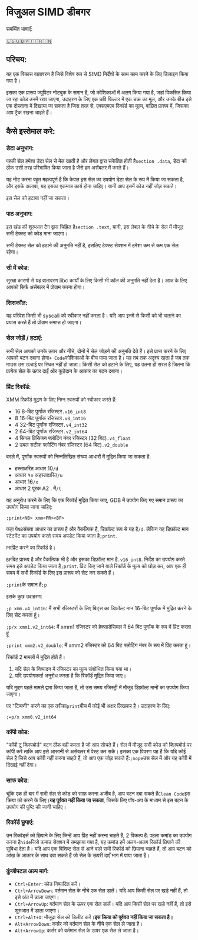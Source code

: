 # विजुअल SIMD डीबगर

समर्थित भाषाएँ:

[🇪🇸](/README.md)[🇬🇧](/readmeTranslations/README.en.md)[🇵🇹](/readmeTranslations/README.pt.md)[🇫🇷](/../readmeTranslations/README.fr.md)[🇮🇳](/../readmeTranslations/README.hi.md)

## परिचय:

यह एक विकास वातावरण है जिसे विशेष रूप से SIMD निर्देशों के साथ काम करने के लिए डिज़ाइन किया गया है।

इसका एक प्रारूप ज्यूपिटर नोटबुक के समान है, जो कोशिकाओं में अलग किया गया है, जहां विकसित किया जा रहा कोड उनमें रखा जाएगा, उदाहरण के लिए एक छवि फिल्टर में एक चक्र का मूल, और उनके बीच इसे एक दोस्ताना में दिखाया जा सकता है जिस तरह से, एक्सएमएम रिकॉर्ड का मूल्य, वांछित प्रारूप में, जिसका आप ट्रैक रखना चाहते हैं।

## कैसे इस्तेमाल करे:

### डेटा अनुभाग:

पहली सेल हमेशा डेटा सेल से मेल खाती है और लेबल द्वारा संकेतित होती है`section .data`, डेटा को ठीक उसी तरह परिभाषित किया जाता है जैसे हम असेंबलर में करते हैं।

यह नोट करना बहुत महत्वपूर्ण है कि केवल इस सेल का उपयोग डेटा सेल के रूप में किया जा सकता है, और इसके अलावा, यह इसका एकमात्र कार्य होना चाहिए। यानी आप इसमें कोड नहीं जोड़ सकते।

इस सेल को हटाया नहीं जा सकता।

### पाठ अनुभाग:

इस खंड की शुरुआत टैग द्वारा चिह्नित है`section .text`, यानी, इस लेबल के नीचे के सेल में मौजूद सभी टेक्स्ट को कोड माना जाएगा।

सभी टेक्स्ट सेल को हटाने की अनुमति नहीं है, इसलिए टेक्स्ट सेक्शन में हमेशा कम से कम एक सेल रहेगा।

### सी में कोड:

सुरक्षा कारणों से यह वातावरण libc कार्यों के लिए किसी भी कॉल की अनुमति नहीं देता है। आज के लिए आपको सिर्फ असेंबलर में प्रोग्राम करना होगा।

### सिसकॉल:

यह परिवेश किसी भी syscall को स्वीकार नहीं करता है। यदि आप इनमें से किसी को भी चलाने का प्रयास करते हैं तो प्रोग्राम समाप्त हो जाएगा।

### सेल जोड़ें / हटाएं:

सभी सेल आपको उनके ऊपर और नीचे, दोनों में सेल जोड़ने की अनुमति देते हैं। इसे प्राप्त करने के लिए आपको बटन दबाना होगा`+ Code`कोशिकाओं के बीच पाया जाता है। यह तब तक अदृश्य रहता है जब तक माउस उस ऊंचाई पर स्थित नहीं हो जाता।
किसी सेल को हटाने के लिए, यह उतना ही सरल है जितना कि प्रत्येक सेल के ऊपर दाईं ओर कूड़ेदान के आकार का बटन दबाना।

### प्रिंट रिकॉर्ड:

XMM रिकॉर्ड मुद्रण के लिए निम्न स्वरूपों को स्वीकार करते हैं:

-   16 8-बिट पूर्णांक रजिस्टर`.v16_int8`
-   8 16-बिट पूर्णांक रजिस्टर`.v8_int16`
-   4 32-बिट पूर्णांक रजिस्टर`.v4_int32`
-   2 64-बिट पूर्णांक रजिस्टर`.v2_int64`
-   4 सिंगल प्रिसिजन फ्लोटिंग नंबर रजिस्टर (32 बिट)`.v4_float`
-   2 डबल सटीक फ्लोटिंग नंबर रजिस्टर (64 बिट)`.v2_double`

बदले में, पूर्णांक स्वरूपों को निम्नलिखित संख्या आधारों में मुद्रित किया जा सकता है:

-   हस्ताक्षरित आधार 10`/d`
-   आधार १० अहस्ताक्षरित`/u`
-   आधार 16`/x`
-   आधार 2 पूरक A2 . में`/t`

यह अनुरोध करने के लिए कि एक रिकॉर्ड मुद्रित किया जाए, GDB में उपयोग किए गए समान प्रारूप का उपयोग किया जाना चाहिए:

`;print<NB> xmm<PR><BF>`

कहा पे`NB`संख्या आधार का प्रारूप है और वैकल्पिक है, डिफ़ॉल्ट रूप से यह है`/d`. लेकिन यह डिफ़ॉल्ट मान स्टेटमेंट का उपयोग करते समय अपडेट किया जाता है`;print`.

`PR`प्रिंट करने का रिकॉर्ड है।

`BF`बिट प्रारूप है और वैकल्पिक भी है और इसका डिफ़ॉल्ट मान है`.v16_int8`. निर्देश का उपयोग करते समय इसे अपडेट किया जाता है`;print`. प्रिंट किए जाने वाले रिकॉर्ड के मूल्य को छोड़ कर, आप एक ही समय में सभी रिकॉर्ड के लिए इस प्रारूप को सेट कर सकते हैं।

`;print`के समान है`;p`

इसके कुछ उदाहरण:

`;p xmm.v4_int16`: मैं सभी रजिस्टरों के लिए बिट्स का डिफ़ॉल्ट मान 16-बिट पूर्णांक में मुद्रित करने के लिए सेट करता हूं।

`;p/x xmm1.v2_int64`: मैं xmm1 रजिस्टर को हेक्साडेसिमल में 64 बिट पूर्णांक के रूप में प्रिंट करता हूं

`;print xmm2.v2_double`: मैं xmm2 रजिस्टर को 64 बिट फ्लोटिंग नंबर के रूप में प्रिंट करता हूं।

रिकॉर्ड 2 मामलों में मुद्रित होते हैं।

1) यदि सेल के निष्पादन में रजिस्टर का मूल्य संशोधित किया गया था।
2) यदि उपयोगकर्ता अनुरोध करता है कि रिकॉर्ड मुद्रित किया जाए।

यदि मुद्रण पहले मामले द्वारा किया जाता है, तो उस समय रजिस्ट्री में मौजूद डिफ़ॉल्ट मानों का उपयोग किया जाएगा।

पर "टिप्पणी" करने का एक तरीका`print`बीच में कोई भी अक्षर लिखकर है। उदाहरण के लिए:

`;=p/x xmm0.v2_int64`

### कॉपी कोड:

"कॉपी टू क्लिपबोर्ड" बटन ठीक वही करता है जो आप सोचते हैं। सेल में मौजूद सभी कोड को क्लिपबोर्ड पर कॉपी करें ताकि आप इसे आसानी से असेंबलर में पेस्ट कर सकें। इसका एक विवरण यह है कि यदि कोई सेल है जिसे आप कॉपी नहीं करना चाहते हैं, तो आप एक जोड़ सकते हैं:`;nope`उस सेल में और यह कॉपी में दिखाई नहीं देगा।

### साफ कोड:

चूंकि एक ही बार में सभी सेल से कोड को साफ़ करना अजीब है, आप बटन दबा सकते हैं`Clean Code`इस क्रिया को करने के लिए।**यह पूर्ववत नहीं किया जा सकता**, जिसके लिए पॉप-अप के माध्यम से इस बटन के उपयोग की पुष्टि की जानी चाहिए।

### रिकॉर्ड छुपाएं:

उन रिकॉर्ड्स को छिपाने के लिए जिन्हें आप प्रिंट नहीं करना चाहते हैं, 2 विकल्प हैं: पहला कमांड का उपयोग करना है`hide`जिसे कमांड सेक्शन में समझाया गया है, यह कमांड हमें अलग-अलग रिकॉर्ड छिपाने की सुविधा देता है। यदि आप एक विशिष्ट सेल से आने वाले सभी रिकॉर्ड को छिपाना चाहते हैं, तो आप बटन को आंख के आकार के साथ दबा सकते हैं जो सेल के ऊपरी दाएँ भाग में पाया जाता है।

### कुंजीपटल अल्प मार्ग:

-   `Ctrl+Enter`: कोड निष्पादित करें।
-   `Ctrl+ArrowDown`: वर्तमान सेल के नीचे एक सेल डालें। यदि आप किसी सेल पर खड़े नहीं हैं, तो इसे अंत में डाला जाएगा।
-   `Ctrl+ArrowUp`: वर्तमान सेल के ऊपर एक सेल डालें। यदि आप किसी सेल पर खड़े नहीं हैं, तो इसे शुरुआत में डाला जाएगा।
-   `Ctrl+Alt+D`: मौजूदा सेल को डिलीट करें।**इस क्रिया को पूर्ववत नहीं किया जा सकता है।**
-   `Alt+ArrowDown`: कर्सर को वर्तमान सेल के नीचे एक सेल ले जाता है।
-   `Alt+ArrowUp`: कर्सर को वर्तमान सेल के ऊपर एक सेल ले जाता है।

